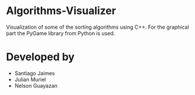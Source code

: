 # Algorithms-Visualizer
Visualization of some of the sorting algorithms using C++.
For the graphical part the PyGame library from Python is used.
# Developed by
- Santiago Jaimes
- Julian Muriel
- Nelson Guayazan
